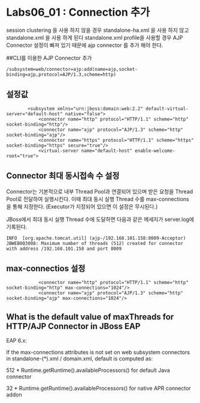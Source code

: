 # Labs06_01 : Connection 추가

session clustering 을 사용 하지 않을 경우 standalone-ha.xml 을 사용 하지 않고 standalone.xml 을 사용 하게 된다
standalone.xml profile을 사용할 경우 AJP Connector 설정이 빠져 있기 때문에 ajp connector 를 추가 해야 한다.

##CLI를 이용한 AJP Connector 추가

```
/subsystem=web/connector=ajp:add(name=ajp,socket-binding=ajp,protocol=AJP/1.3,scheme=http)
```

## 설정값

```
        <subsystem xmlns="urn:jboss:domain:web:2.2" default-virtual-server="default-host" native="false">
            <connector name="http" protocol="HTTP/1.1" scheme="http" socket-binding="http"/>
            <connector name="ajp" protocol="AJP/1.3" scheme="http" socket-binding="ajp"/>
            <connector name="https" protocol="HTTP/1.1" scheme="https" socket-binding="https" secure="true"/>
            <virtual-server name="default-host" enable-welcome-root="true">

```

## Connector 최대 동시접속 수 설정
Connector는 기본적으로 내부 Thread Pool과 연결되어 있으며 받은 요청을 Thread Pool로 전달하여 실행시킨다.
이때 최대 동시 실행 Thread 수를 max-connections 을 통해 지정한다. (Executor가 지정되어 있으면 이 설정은 무시된다.)
 
JBoss에서 최대 동시 실행 Thread 수에 도달하면 다음과 같은 메세지가 server.log에 기록된다.
```
INFO  [org.apache.tomcat.util] (ajp-/192.168.101.158:8009-Acceptor) JBWEB003008: Maximum number of threads (512) created for connector with address /192.168.101.158 and port 8009
```

## max-connectios 설정
```
            <connector name="http" protocol="HTTP/1.1" scheme="http" socket-binding="http" max-connections="1024"/>
            <connector name="ajp" protocol="AJP/1.3" scheme="http" socket-binding="ajp" max-connections="1024"/>
```

## What is the default value of maxThreads for HTTP/AJP Connector in JBoss EAP

EAP 6.x:

If the max-connections attributes is not set on web subsystem connectors in standalone-(*).xml / domain.xml, default is computed as:

512 * Runtime.getRuntime().availableProcessors() for default Java connector

32 * Runtime.getRuntime().availableProcessors() for native APR connector addon
